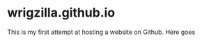 wrigzilla.github.io
===================
This is my first attempt at hosting a website on Github.
Here goes